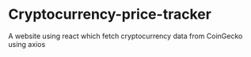 # Cryptocurrency-price-tracker
A website using react which fetch cryptocurrency data from CoinGecko using axios
